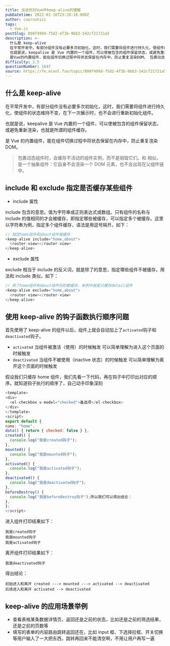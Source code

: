 ```yaml
---
title: 谈谈你对Vue中keep-alive的理解
pubDatetime: 2022-01-16T23:28:16.000Z
author: caorushizi
tags:
  - Vue.js
postSlug: 800f499d-75d2-4f3b-9bb3-542cf21721a5
description: >-
  什么是 keep-alive
  在平常开发中，有部分组件没有必要多次初始化，这时，我们需要将组件进行持久化，使组件的状态维持不变，在下一次展示时，也不会进行重新初始化组件。
  也就是说，keepalive 是 Vue 内置的一个组件，可以使被包含的组件保留状态，或避免重新渲染，也就是所谓的组件缓存。
  是Vue的内置组件，能在组件切换过程中将状态保留在内存中，防止重复渲染DOM。 包裹动态组件时，会缓存
difficulty: 2.5
questionNumber: 1647
source: https://fe.ecool.fun/topic/800f499d-75d2-4f3b-9bb3-542cf21721a5
---
```


## 什么是 keep-alive

在平常开发中，有部分组件没有必要多次初始化，这时，我们需要将组件进行持久化，使组件的状态维持不变，在下一次展示时，也不会进行重新初始化组件。

也就是说，keepalive 是 Vue 内置的一个组件，可以使被包含的组件保留状态，或避免重新渲染，也就是所谓的组件缓存。

<keep-alive>是 Vue 的内置组件，能在组件切换过程中将状态保留在内存中，防止重复渲染 DOM。

> <keep-alive> 包裹动态组件时，会缓存不活动的组件实例，而不是销毁它们。和 <transition> 相似，<keep-alive> 是一个抽象组件：它自身不会渲染一个 DOM 元素，也不会出现在父组件链中。

## include 和 exclude 指定是否缓存某些组件

- include 属性

include 包含的意思。值为字符串或正则表达式或数组。只有组件的名称与 include 的值相同的才会被缓存，即指定哪些被缓存，可以指定多个被缓存。这里以字符串为例，指定多个组件缓存，语法是用逗号隔开。如下：

```js
// 指定home组件和about组件被缓存
<keep-alive include="home,about">
  <router-view></router-view>
</keep-alive>
```

- exclude 属性

exclude 相当于 include 的反义词，就是除了的意思，指定哪些组件不被缓存，用法和 include 类似，如下：

```js
// 除了home组件和about组件别的都缓存，本例中就是只缓存detail组件
<keep-alive exclude="home,about">
  <router-view></router-view>
</keep-alive>
```

## 使用 keep-alive 的钩子函数执行顺序问题

首先使用了 keep-alive 的组件以后，组件上就会自动加上了`activated`钩子和`deactivated`钩子。

- `activated` 当组件被激活（使用）的时候触发 可以简单理解为进入这个页面的时候触发
- `deactivated` 当组件不被使用（inactive 状态）的时候触发 可以简单理解为离开这个页面的时候触发

假设我们只缓存 home 组件，我们先看一下代码，再在钩子中打印出对应的顺序。就知道钩子执行的顺序了，自己动手印象深刻

```js
<template>
<div>
  <el-checkbox v-model="checked">备选项</el-checkbox>
</div>
</template>
<script>
export default {
name: "home",
data() { return { checked: false } },
created() {
  console.log("我是created钩子");
},
mounted() {
  console.log("我是mounted钩子");
},
activated() {
  console.log("我是activated钩子");
},
deactivated() {
  console.log("我是deactivated钩子");
},
beforeDestroy() {
  console.log("我是beforeDestroy钩子");所以我们可以得出结论：
},
};
</script>
```

进入组件打印结果如下：

```
我是created钩子
我是mounted钩子
我是activated钩子
```

离开组件打印结果如下：

```
我是deactivated钩子
```

得出结论：

```
初始进入和离开 created ---> mounted ---> activated --> deactivated
后续进入和离开 activated --> deactivated
```

## keep-alive 的应用场景举例

- 查看表格某条数据详情页，返回还是之前的状态，比如还是之前的筛选结果，还是之前的页数等
- 填写的表单的内容路由跳转返回还在，比如 input 框、下选择拉框、开关切换等用户输入了一大把东西，跳转再回来不能清空啊，不用让用户再写一遍
